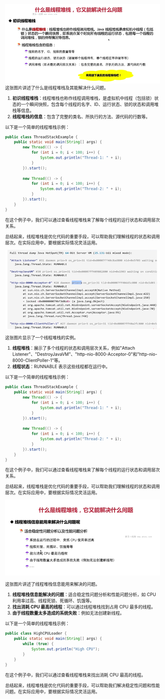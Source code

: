 ![alt text](image-60.png)
这张图片讲述了什么是线程堆栈及其能解决什么问题。

1. **初识线程堆栈**：线程堆栈也称作线程调用堆栈，是虚拟机中线程（包括锁）状态的一个瞬间快照，包含每个线程的名字、ID、运行状态、锁的状态和调用堆栈等信息。
2. **线程堆栈的信息**：包含了完整的类名、所执行的方法、源代码的行数等。

以下是一个简单的线程堆栈示例：

```java
public class ThreadStackExample {
    public static void main(String[] args) {
        new Thread(() -> {
            for (int i = 0; i < 100; i++) {
                System.out.println("Thread-1: " + i);
            }
        }).start();

        new Thread(() -> {
            for (int i = 0; i < 100; i++) {
                System.out.println("Thread-2: " + i);
            }
        }).start();
    }
}
```

在这个例子中，我们可以通过查看线程堆栈来了解每个线程的运行状态和调用层次关系。

总结起来，线程堆栈是优化代码的重要手段，可以帮助我们理解线程的状态和调用层次。在实际应用中，要根据实际情况灵活运用。

![alt text](image-61.png)

这张图片显示了一个线程堆栈的实例。

1. **线程堆栈**：展示了多个线程的状态和调用层次关系，例如"Attach Listener"、"DestroyJavaVM"、"http-nio-8000-Acceptor-0"和"http-nio-8000-ClientPoller-1"等。
2. **线程状态**：RUNNABLE 表示这些线程都在运行中。

以下是一个简单的线程堆栈示例：

```java
public class ThreadStackExample {
    public static void main(String[] args) {
        new Thread(() -> {
            for (int i = 0; i < 100; i++) {
                System.out.println("Thread-1: " + i);
            }
        }).start();

        new Thread(() -> {
            for (int i = 0; i < 100; i++) {
                System.out.println("Thread-2: " + i);
            }
        }).start();
    }
}
```

在这个例子中，我们可以通过查看线程堆栈来了解每个线程的运行状态和调用层次关系。

总结起来，线程堆栈是优化代码的重要手段，可以帮助我们理解线程的状态和调用层次。在实际应用中，要根据实际情况灵活运用。

![alt text](image-62.png)

这张图片讲述了线程堆栈信息能用来解决的问题。

1. **线程堆栈信息能解决的问题**：适合稳定性问题分析和性能问题分析，如 CPU 利用率过高、线程死锁、死循环、饥饿等。
2. **找出消耗 CPU 最高的线程**：可以通过线程堆栈找到占用 CPU 最多的线程。
3. **由于线程数量太多造成的系统失败**：例如无法创建新线程。

以下是一个简单的线程堆栈示例：

```java
public class HighCPULoader {
    public static void main(String[] args) {
        while (true) {
            System.out.println("High CPU");
        }
    }
}
```

在这个例子中，我们可以通过查看线程堆栈来找出消耗 CPU 最高的线程。

总结起来，线程堆栈是优化代码的重要手段，可以帮助我们解决稳定性问题和性能问题。在实际应用中，要根据实际情况灵活运用。
